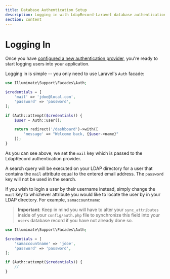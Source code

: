 ```yaml
---
title: Database Authentication Setup
description: Logging in with LdapRecord-Laravel database authentication
section: content
---
```


# Logging In

Once you have [configured a new authentication provider](/docs/laravel/v2/auth/database/configuration),
you're ready to start logging users into your application.

Logging in is simple -- you only need to use Laravel's `Auth` facade:

```php
use Illuminate\Support\Facades\Auth;

$credentials = [
    'mail' => 'jdoe@local.com',
    'password' => 'password',
];

if (Auth::attempt($credentials)) {
    $user = Auth::user();

    return redirect('/dashboard')->with([
        'message' => "Welcome back, {$user->name}"
    ]);
}
```

As you can see above, we set the `mail` key which is passed to the LdapRecord authentication provider.

A search query will be executed on your LDAP directory for a user that contains the `mail` attribute
equal to the entered email address. The `password` key will not be used in the search.

If you wish to login a user by their username instead, simply change the `mail` key
to whichever attribute you would like to locate the user by in your LDAP directory.
For example, `samaccountname`:

> **Important**: Keep in mind you will have to alter your `sync_attributes` inside of your `config/auth.php`
> file to synchronize this field into your `users` database record if you have not already done so.

```php
use Illuminate\Support\Facades\Auth;

$credentials = [
    'samaccountname' => 'jdoe',
    'password' => 'password',
];

if (Auth::attempt($credentials)) {
    //
}
```
